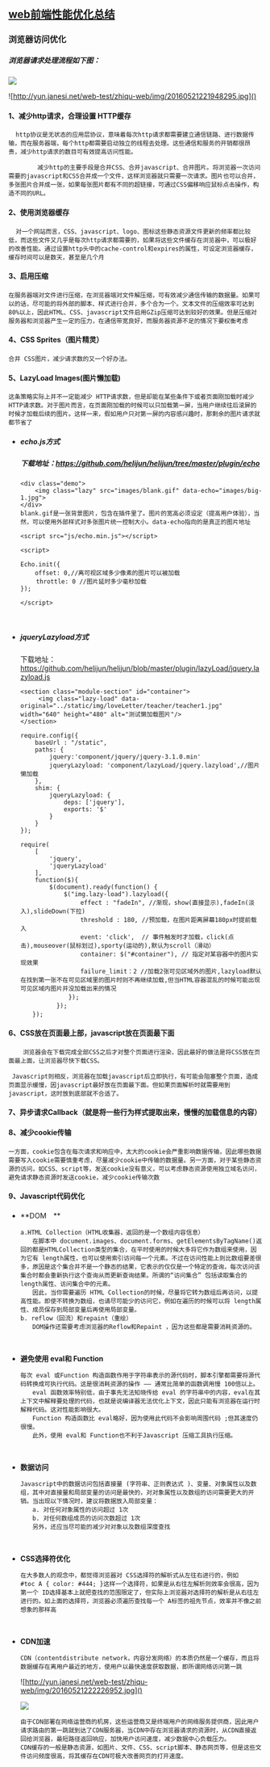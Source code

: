 ## [web前端性能优化总结](https://blog.csdn.net/ma_hoking/article/details/51472697)

### **浏览器访问优化**

##### 浏览器请求处理流程如下图：

![](D:\Pictures\20160521221948295.jpg)

![http://yun.janesi.net/web-test/zhiqu-web/img/20160521221948295.jpg]()





#### **1、减少http请求，合理设置 HTTP缓存**

```
  http协议是无状态的应用层协议，意味着每次http请求都需要建立通信链路、进行数据传输，而在服务器端，每个http都需要启动独立的线程去处理。这些通信和服务的开销都很昂贵，减少http请求的数目可有效提高访问性能。

        减少http的主要手段是合并CSS、合并javascript、合并图片。将浏览器一次访问需要的javascript和CSS合并成一个文件，这样浏览器就只需要一次请求。图片也可以合并，多张图片合并成一张，如果每张图片都有不同的超链接，可通过CSS偏移响应鼠标点击操作，构造不同的URL。
```



#### 2、使用浏览器缓存

```
  对一个网站而言，CSS、javascript、logo、图标这些静态资源文件更新的频率都比较低，而这些文件又几乎是每次http请求都需要的，如果将这些文件缓存在浏览器中，可以极好的改善性能。通过设置http头中的cache-control和expires的属性，可设定浏览器缓存，缓存时间可以是数天，甚至是几个月
```



#### 3、启用压缩

```
在服务器端对文件进行压缩，在浏览器端对文件解压缩，可有效减少通信传输的数据量。如果可以的话，尽可能的将外部的脚本、样式进行合并，多个合为一个。文本文件的压缩效率可达到80%以上，因此HTML、CSS、javascript文件启用GZip压缩可达到较好的效果。但是压缩对服务器和浏览器产生一定的压力，在通信带宽良好，而服务器资源不足的情况下要权衡考虑
```



#### 4、CSS Sprites（图片精灵）

```
合并 CSS图片，减少请求数的又一个好办法。
```



#### **5、LazyLoad Images**(图片懒加载)

```
这条策略实际上并不一定能减少 HTTP请求数，但是却能在某些条件下或者页面刚加载时减少 HTTP请求数。对于图片而言，在页面刚加载的时候可以只加载第一屏，当用户继续往后滚屏的时候才加载后续的图片。这样一来，假如用户只对第一屏的内容感兴趣时，那剩余的图片请求就都节省了
```

- ##### echo.js方式

  ##### 下载地址：<https://github.com/helijun/helijun/tree/master/plugin/echo>

  ```
  <div class="demo">
      <img class="lazy" src="images/blank.gif" data-echo="images/big-1.jpg">
  </div>
  blank.gif是一张背景图片，包含在插件里了。图片的宽高必须设定（提高用户体验），当然，可以使用外部样式对多张图片统一控制大小。data-echo指向的是真正的图片地址
  ```

  ```
  <script src="js/echo.min.js"></script>

  <script>

  Echo.init({
      offset: 0,//离可视区域多少像素的图片可以被加载
  　　 throttle: 0 //图片延时多少毫秒加载
  }); 

  </script>
  ```

  ​

- ##### jqueryLazyload方式

  下载地址：<https://github.com/helijun/helijun/blob/master/plugin/lazyLoad/jquery.lazyload.js>

  ```
  <section class="module-section" id="container">
       <img class="lazy-load" data-original="../static/img/loveLetter/teacher/teacher1.jpg" width="640" height="480" alt="测试懒加载图片"/>
  </section>
  ```

  ```
  require.config({
      baseUrl : "/static",
      paths: {
          jquery:'component/jquery/jquery-3.1.0.min'
          jqueryLazyload: 'component/lazyLoad/jquery.lazyload',//图片懒加载
      },
      shim: {
          jqueryLazyload: {
              deps: ['jquery'],
              exports: '$'
          }
      }
  });
  ```

  ```
  require(
      [
          'jquery',
          'jqueryLazyload'
      ], 
      function($){
          $(document).ready(function() {     
              $("img.lazy-load").lazyload({ 
  　　　　　　　　　　effect : "fadeIn", //渐现，show(直接显示),fadeIn(淡入),slideDown(下拉)
  　　　　　　　　　　threshold : 180, //预加载，在图片距离屏幕180px时提前载入
  　　　　　　　　　　event: 'click',  // 事件触发时才加载，click(点击),mouseover(鼠标划过),sporty(运动的),默认为scroll（滑动）
  　　　　　　　　　　container: $("#container"), // 指定对某容器中的图片实现效果
  　　　　　　　　　　failure_limit：2 //加载2张可见区域外的图片,lazyload默认在找到第一张不在可见区域里的图片时则不再继续加载,但当HTML容器混乱的时候可能出现可见区域内图片并没加载出来的情况
  　　　　　　　　}); 
  　　　　　　});
  　　});　　
  ```


#### **6、CSS放在页面最上部，javascript放在页面最下面**

```
 	浏览器会在下载完成全部CSS之后才对整个页面进行渲染，因此最好的做法是将CSS放在页面最上面，让浏览器尽快下载CSS。
```

```
 Javascript则相反，浏览器在加载javascript后立即执行，有可能会阻塞整个页面，造成页面显示缓慢，因javascript最好放在页面最下面。但如果页面解析时就需要用到javascript，这时放到底部就不合适了。
```



#### **7、异步请求Callback（就是将一些行为样式提取出来，慢慢的加载信息的内容）**



#### **8、减少cookie传输**

```
一方面，cookie包含在每次请求和响应中，太大的cookie会严重影响数据传输，因此哪些数据需要写入cookie需要慎重考虑，尽量减少cookie中传输的数据量。另一方面，对于某些静态资源的访问，如CSS、script等，发送cookie没有意义，可以考虑静态资源使用独立域名访问，避免请求静态资源时发送cookie，减少cookie传输次数
```



#### **9、Javascript代码优化**

- **DOM　**

  ```
  a.HTML Collection（HTML收集器，返回的是一个数组内容信息） 
  　　在脚本中 document.images、document.forms、getElementsByTagName()返回的都是HTMLCollection类型的集合，在平时使用的时候大多将它作为数组来使用，因为它有 length属性，也可以使用索引访问每一个元素。不过在访问性能上则比数组要差很多，原因是这个集合并不是一个静态的结果，它表示的仅仅是一个特定的查询，每次访问该集合时都会重新执行这个查询从而更新查询结果。所谓的“访问集合” 包括读取集合的 length属性、访问集合中的元素。 
  　　因此，当你需要遍历 HTML Collection的时候，尽量将它转为数组后再访问，以提高性能。即使不转换为数组，也请尽可能少的访问它，例如在遍历的时候可以将 length属性、成员保存到局部变量后再使用局部变量。　　 
  b. reflow（回流）和repaint（重绘）　 
  　　DOM操作还需要考虑浏览器的Reflow和Repaint ，因为这些都是需要消耗资源的。
  ```

  ​

- **避免使用 eval和 Function**

  ```
  每次 eval 或Function 构造函数作用于字符串表示的源代码时，脚本引擎都需要将源代码转换成可执行代码。这是很消耗资源的操作 —— 通常比简单的函数调用慢 100倍以上。 
  　　eval 函数效率特别低，由于事先无法知晓传给 eval 的字符串中的内容，eval在其上下文中解释要处理的代码，也就是说编译器无法优化上下文，因此只能有浏览器在运行时解释代码。这对性能影响很大。 
  　　Function 构造函数比 eval略好，因为使用此代码不会影响周围代码 ;但其速度仍很慢。 
  　　此外，使用 eval和 Function也不利于Javascript 压缩工具执行压缩。
  ```

  ​

- **数据访问**

  ```
  Javascript中的数据访问包括直接量 (字符串、正则表达式 )、变量、对象属性以及数组，其中对直接量和局部变量的访问是最快的，对对象属性以及数组的访问需要更大的开销。当出现以下情况时，建议将数据放入局部变量： 
  　　a. 对任何对象属性的访问超过 1次 
  　　b. 对任何数组成员的访问次数超过 1次 
  　　另外，还应当尽可能的减少对对象以及数组深度查找
  ```

  ​

- **CSS选择符优化**

  ```
  在大多数人的观念中，都觉得浏览器对 CSS选择符的解析式从左往右进行的，例如 
  #toc A { color: #444; }这样一个选择符，如果是从右往左解析则效率会很高，因为第一个 ID选择基本上就把查找的范围限定了，但实际上浏览器对选择符的解析是从右往左进行的。如上面的选择符，浏览器必须遍历查找每一个 A标签的祖先节点，效率并不像之前想象的那样高
  ```

  ​

- **CDN加速**

  ```
  CDN（contentdistribute network，内容分发网络）的本质仍然是一个缓存，而且将数据缓存在离用户最近的地方，使用户以最快速度获取数据，即所谓网络访问第一跳
  ```

  ![http://yun.janesi.net/web-test/zhiqu-web/img/20160521222226952.jpg]()

  ![](D:\Pictures\20160521222226952.jpg)

  ```
  由于CDN部署在网络运营商的机房，这些运营商又是终端用户的网络服务提供商，因此用户请求路由的第一跳就到达了CDN服务器，当CDN中存在浏览器请求的资源时，从CDN直接返回给浏览器，最短路径返回响应，加快用户访问速度，减少数据中心负载压力。 
  CDN缓存的一般是静态资源，如图片、文件、CSS、script脚本、静态网页等，但是这些文件访问频度很高，将其缓存在CDN可极大改善网页的打开速度。
  ```

  ​

  ​

  ​

  ​

  ​